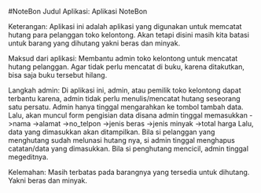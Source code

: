 #NoteBon
Judul Aplikasi:
Aplikasi NoteBon

Keterangan:
 Aplikasi ini adalah aplikasi yang digunakan untuk memcatat hutang para pelanggan toko kelontong. Akan tetapi disini masih kita batasi untuk barang yang dihutang yakni beras dan minyak. 

Maksud dari aplikasi:
 Membantu admin toko kelontong untuk mencatat hutang pelanggan. Agar tidak perlu mencatat di buku, karena ditakutkan, bisa saja buku tersebut hilang. 

Langkah admin:
 Di aplikasi ini, admin, atau pemilik toko kelontong dapat terbantu karena, admin tidak perlu menulis/mencatat hutang seseorang satu persatu. Admin hanya tinggal mengarahkan ke tombol tambah data. Lalu, akan muncul form pengisian data disana admin tinggal memasukkan 
->nama
->alamat
->no_telpon
->jenis beras
->jenis minyak 
->total harga
Lalu, data yang dimasukkan akan ditampilkan. Bila si pelanggan yang menghutang sudah melunasi hutang nya, si admin tinggal menghapus catatan/data yang dimasukkan. Bila si penghutang mencicil, admin tinggal megeditnya.

Kelemahan:
Masih terbatas pada barangnya yang tersedia untuk dihutang. Yakni beras dan minyak.
